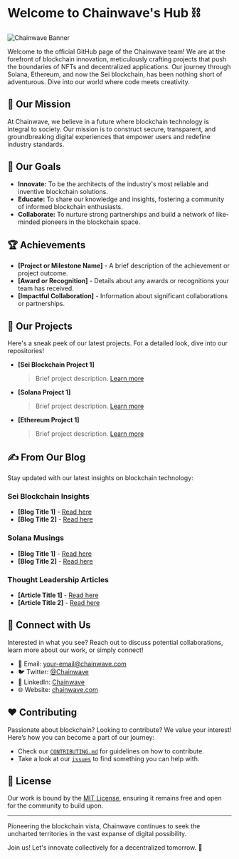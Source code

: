# Welcome to Chainwave's Hub :chains:

![Chainwave Banner]('./assets/banner.png')

Welcome to the official GitHub page of the Chainwave team! We are at the forefront of blockchain innovation, meticulously crafting projects that push the boundaries of NFTs and decentralized applications. Our journey through Solana, Ethereum, and now the Sei blockchain, has been nothing short of adventurous. Dive into our world where code meets creativity.

## :compass: Our Mission

At Chainwave, we believe in a future where blockchain technology is integral to society. Our mission is to construct secure, transparent, and groundbreaking digital experiences that empower users and redefine industry standards.

## :dart: Our Goals

- **Innovate:** To be the architects of the industry's most reliable and inventive blockchain solutions.
- **Educate:** To share our knowledge and insights, fostering a community of informed blockchain enthusiasts.
- **Collaborate:** To nurture strong partnerships and build a network of like-minded pioneers in the blockchain space.

## :trophy: Achievements

- **[Project or Milestone Name]** - A brief description of the achievement or project outcome.
- **[Award or Recognition]** - Details about any awards or recognitions your team has received.
- **[Impactful Collaboration]** - Information about significant collaborations or partnerships.

## :ledger: Our Projects

Here's a sneak peek of our latest projects. For a detailed look, dive into our repositories!

- **[Sei Blockchain Project 1]**
  > Brief project description. [Learn more](link-to-repo-or-project-page)
 
- **[Solana Project 1]**
  > Brief project description. [Learn more](link-to-repo-or-project-page)

- **[Ethereum Project 1]**
  > Brief project description. [Learn more](link-to-repo-or-project-page)

## :writing_hand: From Our Blog

Stay updated with our latest insights on blockchain technology:

### Sei Blockchain Insights
- **[Blog Title 1]** - [Read here](link-to-blog-post)
- **[Blog Title 2]** - [Read here](link-to-blog-post)

### Solana Musings
- **[Blog Title 1]** - [Read here](link-to-blog-post)
- **[Blog Title 2]** - [Read here](link-to-blog-post)

### Thought Leadership Articles
- **[Article Title 1]** - [Read here](link-to-article)
- **[Article Title 2]** - [Read here](link-to-article)

## :handshake: Connect with Us

Interested in what you see? Reach out to discuss potential collaborations, learn more about our work, or simply connect!

- :email: Email: [your-email@chainwave.com](mailto:your-email@chainwave.com)
- :bird: Twitter: [@Chainwave](link-to-twitter)
- :office: LinkedIn: [Chainwave](link-to-linkedin)
- :globe_with_meridians: Website: [chainwave.com](link-to-website)

## :heart: Contributing

Passionate about blockchain? Looking to contribute? We value your interest! Here’s how you can become a part of our journey:

- Check our [`CONTRIBUTING.md`](link-to-contributing-file) for guidelines on how to contribute.
- Take a look at our [`issues`](link-to-issues) to find something you can help with.

## :scroll: License

Our work is bound by the [MIT License](link-to-license-file), ensuring it remains free and open for the community to build upon. 

---

Pioneering the blockchain vista, Chainwave continues to seek the uncharted territories in the vast expanse of digital possibility.

Join us! Let's innovate collectively for a decentralized tomorrow. 🚀

